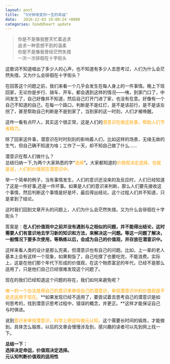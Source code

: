 ```yaml
---
layout: post
title:  "5分钟改变你一生的命运"
date:   2016-12-03 19:00:24 +0800
categories: himddheart update
--- 
```



>你是不是像我整天忙着追求<br>
>追求一种意想不到的温柔<br>
>你是不是像我曾经茫然失措<br>
>一次一次徘徊在十字街头<br>

这歌词不知道唱出了多少人的心声，也不知道有多少人去思考过，人们为什么会茫然失措，又为什么会徘徊在十字街头？

在回答这个问题之前，我们来看一个几乎会发生在每人身上的一件事情。晚上下班回家，无论你是步行、骑车、开车，都会遇到这样的情况——咦，到家门口了，中间发生了，自己好像并不知道，然后自己打开门进了家，也没有在意。好像有一个自己不知道的自己，在每一个路口，判断是不是红灯，是不是该前行，是不是该左拐了，甚至帮助自己判断是不是到家了，当到家的这一时刻，人们才被唤醒。

这咋一看有点吓人，其实这个很正常，这是人们的<font color="orange">潜意识在做这些事，帮助人们节省精力。</font>

除了回家这件事，潜意识在时时刻刻的影响着人们，比如这样的场景，无缘无故的生气，但自己确不知道为啥；工作了一天，却不知自己做了什么……<br>

潜意识在帮人们做什么？<br>
总结归纳一下,为两个大家熟悉的字“<font color="orange">选择</font>”。大家都知道的<font color="orange">价值观决定选择，也就是说，人们的价值观在潜意识中。</font>

举一个简单的例子，当有事情发生，人们的意识还没来的及反应时，人们已经知道了这是一件好事,还是一件坏事。如果是人们的意识来判断，那么人们要先接收这个事情，然后判断这个事情是好是坏，最后得出结论。这个过程人们并不知道，只是拿到了结论。

这时我们回到文章开头的问题上，人们为什么会茫然失措，又为什么会徘徊在十字街头？

答案是：**在人们价值观中之前并没有遇到与之相似的问题，并不能得出结论，这时需要人们有意识地去学习新的知识和方法，来解决这一问题。等这一问题了解决，一般情况下要多次使用，等熟练以后，会成为自己的价值观，并存放在潜意识中。**

这样来看人类的设计是那么完美，但潜意识也有自己的问题。比如，上一辈的老人基本上会有这样一个现象，如果剩饭了，自己吃撑了也要吃完，不能浪费。实际上，这是在他们那个年代下形成的价值观，在这个物质富足的年代，已经不是那么适用了，只是他们自己已经很难发现这个问题了。

现在的我们已经知道这个问题的存在，我们如何来避免呢？

<font color="orange">唯一的一个办法是用自己的意识来审视自己的潜意识，审视潜意识中的价值观是不是还适用于现在。</font>**如果发现已经不适用了，要尝试着去思考自己的潜意识是如何思考的，找到潜意识思考过程中，错误的概念，并更正。**这样才能保证自己与时俱进。

说到<font color="orange">意识来审视潜意识，科学上把这叫做元认知。</font>这个需要长时间的锻炼，才能做到。具体怎么锻炼，以后的文章会慢慢涉及到，感兴趣的读者可以先到网上找一下。

**总结一下：**<br>
**选择决定命运，价值观决定选择。**<br>
**元认知判断价值观的适用性**







